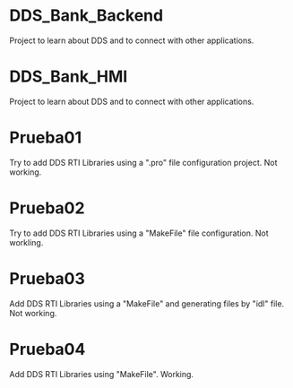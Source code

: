 # DDS_Bank_Backend
Project to learn about DDS and to connect with other applications.

# DDS_Bank_HMI
Project to learn about DDS and to connect with other applications.

# Prueba01
Try to add DDS RTI Libraries using a ".pro" file configuration project. Not working.

# Prueba02
Try to add DDS RTI Libraries using a "MakeFile" file configuration. Not workling.

# Prueba03
Add DDS RTI Libraries using a "MakeFile" and generating files by "idl" file. Not working.

# Prueba04
Add DDS RTI Libraries using "MakeFile". Working.
